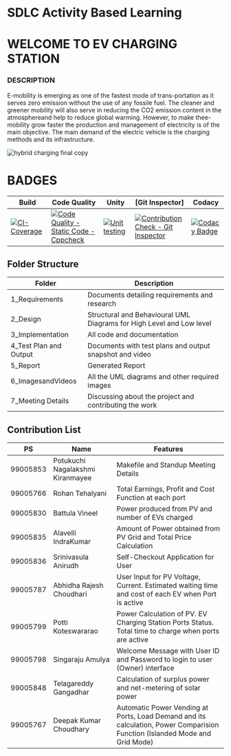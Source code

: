# SDLC Activity Based Learning

# WELCOME TO EV CHARGING STATION
### DESCRIPTION
E-mobility is emerging as one of the fastest mode of trans-portation as it serves zero emission without the use of any fossile fuel. The cleaner and greener mobility will also     serve in reducing the CO2 emission content in the atmosphereand help to reduce global warming. However, to make thee-mobility grow faster the production and management of electricity is of the main objective. The main demand of the electric vehicle is the charging methods and its infrastructure.

![hybrid charging final copy](https://user-images.githubusercontent.com/86198474/130589176-a1bef13c-de6c-450b-95bf-86cdae934167.jpg)


# BADGES

Build | Code Quality | Unity | [Git Inspector] | Codacy 
-----------------|-----------------|-----------------|-----------------| ---------
  | [![CI-Coverage](https://github.com/amulyasingaraju/SDLC_13_GoGreen/actions/workflows/gcov.yml/badge.svg)](https://github.com/amulyasingaraju/SDLC_13_GoGreen/actions/workflows/gcov.yml) | [![Code Quality - Static Code - Cppcheck](https://github.com/amulyasingaraju/SDLC_13_GoGreen/actions/workflows/cppcheck.yml/badge.svg)](https://github.com/amulyasingaraju/SDLC_13_GoGreen/actions/workflows/cppcheck.yml) | [![Unit testing](https://github.com/amulyasingaraju/SDLC_13_GoGreen/actions/workflows/UnitTesting.yml/badge.svg)](https://github.com/amulyasingaraju/SDLC_13_GoGreen/actions/workflows/UnitTesting.yml) | [![Contribution Check - Git Inspector](https://github.com/amulyasingaraju/SDLC_13_GoGreen/actions/workflows/gitinspector.yml/badge.svg)](https://github.com/amulyasingaraju/SDLC_13_GoGreen/actions/workflows/gitinspector.yml) | [![Codacy Badge](https://app.codacy.com/project/badge/Grade/cf6b96e9ba0d453b9660c0b074d11983)](https://www.codacy.com/gh/amulyasingaraju/SDLC_13_GoGreen/dashboard?utm_source=github.com&amp;utm_medium=referral&amp;utm_content=amulyasingaraju/SDLC_13_GoGreen&amp;utm_campaign=Badge_Grade) | 

## Folder Structure
| Folder  | Description  |
|--- |--- |
| 1_Requirements | Documents detailing requirements and research |
| 2_Design | Structural and Behavioural UML Diagrams for High Level and Low level |
| 3_Implementation | All code and documentation |
| 4_Test Plan and Output | Documents with test plans and output snapshot and video|
| 5_Report | Generated Report |
| 6_ImagesandVideos | All the UML diagrams and other required images |
| 7_Meeting Details | Discussing about the project and contributing the work |

## Contribution List
|  PS    | Name          |      Features                  | 
|---     |---            |---                             |
| 99005853 | Potukuchi Nagalakshmi Kiranmayee | Makefile and Standup Meeting Details |
| 99005766 | Rohan Tehalyani | Total Earnings, Profit and Cost Function at each port |
| 99005830 | Battula Vineel | Power produced from PV and number of EVs charged |
| 99005835 | Alavelli IndraKumar | Amount of Power obtained from PV Grid and Total Price Calculation | 
| 99005836 | Srinivasula Anirudh | Self-Checkout Application for User | 
| 99005787 | Abhidha Rajesh Choudhari | User Input for PV Voltage, Current. Estimated waiting time and cost of each EV when Port is active |
| 99005799 | Potti Koteswararao | Power Calculation of PV. EV Charging Station Ports Status. Total time to charge when ports are active |
| 99005798 | Singaraju Amulya | Welcome Message with User ID and Password to login to user (Owner) interface |
| 99005848 | Telagareddy Gangadhar | Calculation of surplus power and net-metering of solar power | 
| 99005767 | Deepak Kumar Choudhary | Automatic Power Vending at Ports, Load Demand and its calculation, Power Comparision Function (Islanded Mode and Grid Mode) |

